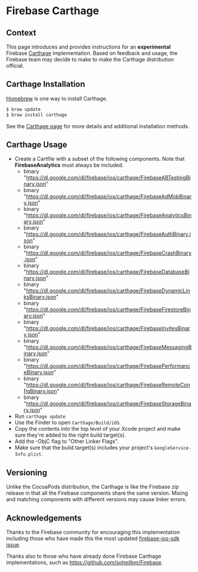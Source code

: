 # Firebase Carthage

## Context

This page introduces and provides instructions for an **experimental** Firebase
[Carthage](https://github.com/Carthage/Carthage) implementation. Based on
feedback and usage, the Firebase team may decide to make to make the Carthage
distribution official.

## Carthage Installation

[Homebrew](http://brew.sh/) is one way to install Carthage.

```bash
$ brew update
$ brew install carthage
```

See the
[Carthage page](https://github.com/Carthage/Carthage#installing-carthage) for
more details and additional installation methods.

## Carthage Usage

- Create a Cartfile with a subset of the following components. Note that
    **FirebaseAnalytics** must always be included.
    - binary "https://dl.google.com/dl/firebase/ios/carthage/FirebaseABTestingBinary.json"
    - binary "https://dl.google.com/dl/firebase/ios/carthage/FirebaseAdMobBinary.json"
    - binary "https://dl.google.com/dl/firebase/ios/carthage/FirebaseAnalyticsBinary.json"
    - binary "https://dl.google.com/dl/firebase/ios/carthage/FirebaseAuthBinary.json"
    - binary "https://dl.google.com/dl/firebase/ios/carthage/FirebaseCrashBinary.json"
    - binary "https://dl.google.com/dl/firebase/ios/carthage/FirebaseDatabaseBinary.json"
    - binary "https://dl.google.com/dl/firebase/ios/carthage/FirebaseDynamicLinksBinary.json"
    - binary "https://dl.google.com/dl/firebase/ios/carthage/FirebaseFirestoreBinary.json"
    - binary "https://dl.google.com/dl/firebase/ios/carthage/FirebaseInvitesBinary.json"
    - binary "https://dl.google.com/dl/firebase/ios/carthage/FirebaseMessagingBinary.json"
    - binary "https://dl.google.com/dl/firebase/ios/carthage/FirebasePerformanceBinary.json"
    - binary "https://dl.google.com/dl/firebase/ios/carthage/FirebaseRemoteConfigBinary.json"
    - binary "https://dl.google.com/dl/firebase/ios/carthage/FirebaseStorageBinary.json"
- Run `carthage update`
- Use the Finder to open `Carthage/Build/iOS`.
- Copy the contents into the top level of your Xcode project and make sure
    they're added to the right build target(s).
- Add the -ObjC flag to "Other Linker Flags".
- Make sure that the build target(s) includes your project's `GoogleService-Info.plist`.

## Versioning

Unlike the CocoaPods distribution, the Carthage is like the Firebase zip release
in that all the Firebase components share the same version. Mixing and matching
components with different versions may cause linker errors.

## Acknowledgements

Thanks to the Firebase community for encouraging this implementation including
those who have made this the most updated
[firebase-ios-sdk](https://github.com/firebase/firebase-ios-sdk)
[issue](https://github.com/firebase/firebase-ios-sdk/issues/9).

Thanks also to those who have already done Firebase Carthage implementations,
such as https://github.com/soheilbm/Firebase.
